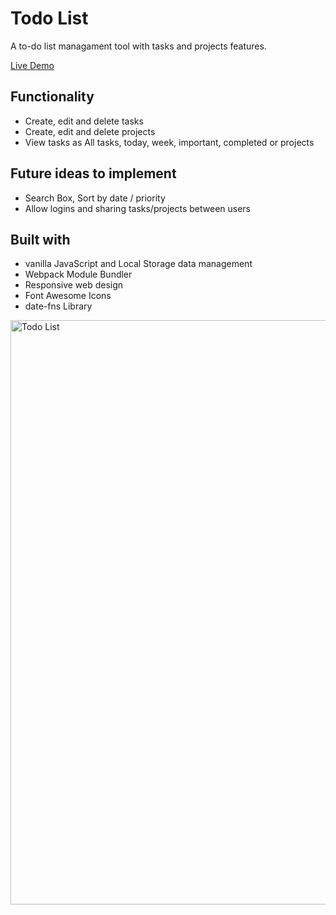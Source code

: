 # Todo List

A to-do list managament tool with tasks and projects features.

[Live Demo](https://jinhuiweng.github.io/todolist/)

## Functionality
- Create, edit and delete tasks
- Create, edit and delete projects
- View tasks as All tasks, today, week, important, completed or projects 

## Future ideas to implement
- Search Box, Sort by date / priority
- Allow logins and sharing tasks/projects between users

## Built with
- vanilla JavaScript and Local Storage data management
- Webpack Module Bundler
- Responsive web design
- Font Awesome Icons
- date-fns Library

<img width="935" alt="Todo List" src="https://user-images.githubusercontent.com/121464684/219956333-ddd2061e-93c3-42c5-b438-35cf1d47ea6c.png">
